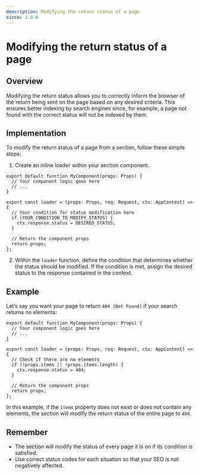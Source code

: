 ```yaml
---
description: Modifying the return status of a page
since: 1.0.0
---
```


# Modifying the return status of a page

## Overview

Modifying the return status allows you to correctly inform the browser of the
return being sent on the page based on any desired criteria. This ensures better
indexing by search engines since, for example, a page not found with the correct
status will not be indexed by them.

## Implementation

To modify the return status of a page from a section, follow these simple steps:

1. Create an inline loader within your section component.

```tsx
export default function MyComponent(props: Props) {
  // Your component logic goes here
  // ...
}

export const loader = (props: Props, req: Request, ctx: AppContext) => {
  // Your condition for status modification here
  if (YOUR_CONDITION_TO_MODIFY_STATUS) {
    ctx.response.status = DESIRED_STATUS;
  }

  // Return the component props
  return props;
};
```

2. Within the `loader` function, define the condition that determines whether
   the status should be modified. If the condition is met, assign the desired
   status to the response contained in the context.

## Example

Let’s say you want your page to return `404 (Not Found)` if your search returns
no elements:

```tsx
export default function MyComponent(props: Props) {
  // Your component logic goes here
  // ...
}

export const loader = (props: Props, req: Request, ctx: AppContext) => {
  // Check if there are no elements
  if (!props.items || !props.items.length) {
    ctx.response.status = 404;
  }

  // Return the component props
  return props;
};
```

In this example, if the `items` property does not exist or does not contain any
elements, the section will modify the return status of the entire page to `404`.

## Remember

- The section will modify the status of every page it is on if its condition is
  satisfied.
- Use correct status codes for each situation so that your SEO is not negatively
  affected.
